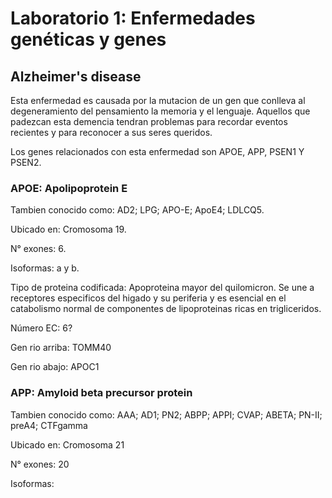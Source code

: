 # Laboratorio 1: Enfermedades genéticas y genes

## Alzheimer's disease 

Esta enfermedad es causada por la mutacion de un gen que conlleva al degeneramiento del pensamiento la memoria y el lenguaje. 
Aquellos que padezcan esta demencia tendran problemas para recordar eventos recientes y para reconocer a sus seres queridos. 

Los genes relacionados con esta enfermedad son APOE, APP, PSEN1 Y PSEN2.



### APOE: Apolipoprotein E

Tambien conocido como: AD2; LPG; APO-E; ApoE4; LDLCQ5.

Ubicado en: Cromosoma 19.

N° exones: 6.

Isoformas: a y b.

Tipo de proteina codificada: Apoproteina mayor del quilomicron. Se une a receptores especificos del higado y su periferia y es esencial en el catabolismo normal de componentes de lipoproteinas ricas en trigliceridos.

Número EC: 6?

Gen rio arriba: TOMM40

Gen rio abajo: APOC1

### APP: Amyloid beta precursor protein 

Tambien conocido como: AAA; AD1; PN2; ABPP; APPI; CVAP; ABETA; PN-II; preA4; CTFgamma

Ubicado en: Cromosoma 21

N° exones: 20

Isoformas: 

